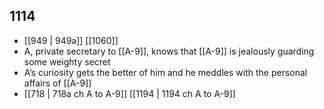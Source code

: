 ## 1114
- [[949 | 949a]] [[1060]] 
- A, private secretary to [[A-9]], knows that [[A-9]] is jealously guarding some weighty secret
- A’s curiosity gets the better of him and he meddles with the personal affairs of [[A-9]]
- [[718 | 718a ch A to A-9]] [[1194 | 1194 ch A to A-9]] 

